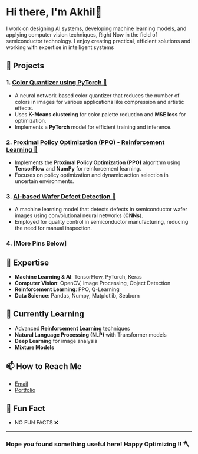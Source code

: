 
<!--
**akhil4674/akhil4674** is a ✨ _special_ ✨ repository because its `README.md` (this file) appears on your GitHub profile.

Here are some ideas to get you started:

- 🔭 I’m currently working on ...
- 🌱 I’m currently learning ...
- 👯 I’m looking to collaborate on ...
- 🤔 I’m looking for help with ...
- 💬 Ask me about ...
- 📫 How to reach me: ...
- 😄 Pronouns: ...
- ⚡ Fun fact: ...
-->

# Hi there, I'm Akhil👋

I work on designing AI systems, developing machine learning models, and applying computer vision techniques, Right Now in the field of semiconductor technology. I enjoy creating practical, efficient solutions and working with expertise in intelligent systems
## 🚀 Projects

### 1. **[Color Quantizer using PyTorch 🎨](https://github.com/YourUsername/ColorQuantizer)**
   - A neural network-based color quantizer that reduces the number of colors in images for various applications like compression and artistic effects.
   - Uses **K-Means clustering** for color palette reduction and **MSE loss** for optimization.
   - Implements a **PyTorch** model for efficient training and inference.

### 2. **[Proximal Policy Optimization (PPO) - Reinforcement Learning 🧠](https://github.com/YourUsername/PPO-Implementation)**
   - Implements the **Proximal Policy Optimization (PPO)** algorithm using **TensorFlow** and **NumPy** for reinforcement learning.
   - Focuses on policy optimization and dynamic action selection in uncertain environments.

### 3. **[AI-based Wafer Defect Detection 🔬](https://github.com/YourUsername/Wafer-Defect-Detection)**
   - A machine learning model that detects defects in semiconductor wafer images using convolutional neural networks (**CNNs**).
   - Employed for quality control in semiconductor manufacturing, reducing the need for manual inspection.
### 4. **[More Pins Below]**

## 🧠 Expertise

- **Machine Learning & AI**: TensorFlow, PyTorch, Keras
- **Computer Vision**: OpenCV, Image Processing, Object Detection
- **Reinforcement Learning**: PPO, Q-Learning
- **Data Science**: Pandas, Numpy, Matplotlib, Seaborn

## 🌱 Currently Learning

- Advanced **Reinforcement Learning** techniques
- **Natural Language Processing (NLP)** with Transformer models
- **Deep Learning** for image analysis
- **Mixture Models** 

## 📫 How to Reach Me

- [Email](mailto:heyakhil0@gmail.com)
- [Portfolio](https://akhilkumar.vercel.app/)


## 📝 Fun Fact

- NO FUN FACTS ❌


---

### Hope you found something useful here! Happy Optimizing !! 🪓
